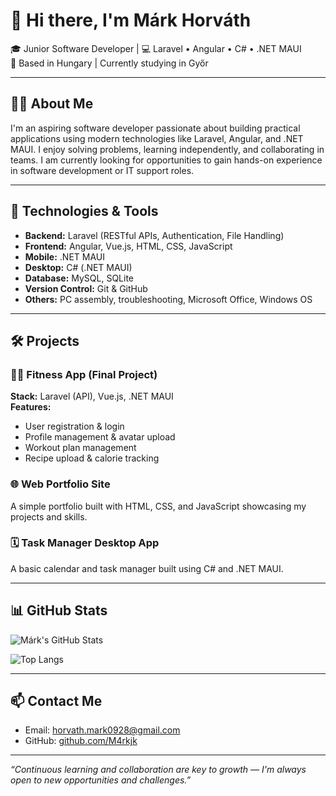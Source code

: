 # 👋 Hi there, I'm Márk Horváth

🎓 Junior Software Developer | 💻 Laravel • Angular • C# • .NET MAUI  
📍 Based in Hungary | Currently studying in Győr

---

## 👨‍💻 About Me

I'm an aspiring software developer passionate about building practical applications using modern technologies like Laravel, Angular, and .NET MAUI. I enjoy solving problems, learning independently, and collaborating in teams. I am currently looking for opportunities to gain hands-on experience in software development or IT support roles.

---

## 🚀 Technologies & Tools

- **Backend:** Laravel (RESTful APIs, Authentication, File Handling)  
- **Frontend:** Angular, Vue.js, HTML, CSS, JavaScript  
- **Mobile:** .NET MAUI  
- **Desktop:** C# (.NET MAUI)  
- **Database:** MySQL, SQLite  
- **Version Control:** Git & GitHub  
- **Others:** PC assembly, troubleshooting, Microsoft Office, Windows OS

---

## 🛠️ Projects

### 🏋️‍♂️ Fitness App (Final Project)
**Stack:** Laravel (API), Vue.js, .NET MAUI  
**Features:**
- User registration & login  
- Profile management & avatar upload  
- Workout plan management  
- Recipe upload & calorie tracking  

### 🌐 Web Portfolio Site
A simple portfolio built with HTML, CSS, and JavaScript showcasing my projects and skills.

### 🗓️ Task Manager Desktop App
A basic calendar and task manager built using C# and .NET MAUI.

---

## 📊 GitHub Stats

![Márk's GitHub Stats](https://github-readme-stats.vercel.app/api?username=M4rkjk&show_icons=true&theme=radical)

![Top Langs](https://github-readme-stats.vercel.app/api/top-langs/?username=M4rkjk&layout=compact&theme=radical)

---

## 📫 Contact Me

- Email: horvath.mark0928@gmail.com  
- GitHub: [github.com/M4rkjk](https://github.com/M4rkjk)

---

*“Continuous learning and collaboration are key to growth — I'm always open to new opportunities and challenges.”*
